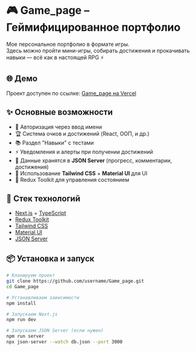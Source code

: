 # 🎮 Game_page – Геймифицированное портфолио

Мое персональное портфолио в формате игры.  
Здесь можно пройти мини-игры, собирать достижения и прокачивать навыки — всё как в настоящей RPG ⚡

## 🌐 Демо
Проект доступен по ссылке: [Game_page на Vercel](https://achieve-hub-jade.vercel.app/)


## ✨ Основные возможности
- 👤 Авторизация через ввод имени
- 🏆 Система очков и достижений (React, ООП, и др.)
- 📚 Раздел "Навыки" с тестами
- ⚡ Уведомления и алерты при получении достижений
- 💾 Данные хранятся в **JSON Server** (прогресс, комментарии, достижения)
- 🎨 Использование **Tailwind CSS** + **Material UI** для UI
- 🔄 Redux Toolkit для управления состоянием

## 🚀 Стек технологий
- [Next.js](https://nextjs.org/) + [TypeScript](https://www.typescriptlang.org/)
- [Redux Toolkit](https://redux-toolkit.js.org/)
- [Tailwind CSS](https://tailwindcss.com/)
- [Material UI](https://mui.com/)
- [JSON Server](https://github.com/typicode/json-server)

## 📦 Установка и запуск
```bash
# Клонируем проект
git clone https://github.com/username/Game_page.git
cd Game_page

# Устанавливаем зависимости
npm install

# Запускаем Next.js
npm run dev

# Запускаем JSON Server (если нужен)
npm run server
npx json-server --watch db.json --port 3000
